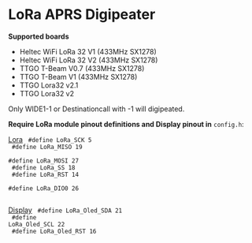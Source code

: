 # LoRa APRS Digipeater

<b>Supported boards</b>
- Heltec WiFi LoRa 32 V1 (433MHz SX1278)
- Heltec WiFi LoRa 32 V2 (433MHz SX1278)
- TTGO T-Beam V0.7 (433MHz SX1278)
- TTGO T-Beam V1 (433MHz SX1278)
- TTGO Lora32 v2.1
- TTGO Lora32 v2

Only WIDE1-1 or Destinationcall with -1 will digipeated.

<b>Require LoRa module pinout definitions and Display pinout in</b> <code>config.h</code>:

<u>Lora</u>
<code>
#define LoRa_SCK 5<br>
#define LoRa_MISO 19<br>
#define LoRa_MOSI 27<br>
#define LoRa_SS 18<br>
#define LoRa_RST 14<br>
#define LoRa_DIO0 26<br>
</code>

<u>Display</u>
<code>
#define LoRa_Oled_SDA 21<br>
#define LoRa_Oled_SCL 22<br>
#define LoRa_Oled_RST 16<br>  
</code>
